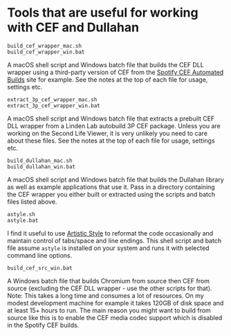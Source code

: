 # Tools that are useful for working with CEF and Dullahan

    build_cef_wrapper_mac.sh
    build_cef_wrapper_win.bat

A macOS shell script and Windows batch file that builds the CEF DLL wrapper using a third-party version of CEF from the [Spotify CEF Automated Builds](http://opensource.spotify.com/cefbuilds/index.html) site for example. See the notes at the top of each file for usage, settings etc.

    extract_3p_cef_wrapper_mac.sh
    extract_3p_cef_wrapper_win.bat

A macOS shell script and Windows batch file that extracts a prebuilt CEF DLL wrapper from a Linden Lab autobuild 3P CEF package. Unless you are working on the Second Life Viewer, it is very unlikely you need to care about these files. See the notes at the top of each file for usage, settings etc.

    build_dullahan_mac.sh
    build_dullahan_win.bat

A macOS shell script and Windows batch file that builds the Dullahan library as well as example applications that use it. Pass in a directory containing the CEF wrapper you either built or extracted using the scripts and batch files listed above.

    astyle.sh
    astyle.bat

I find it useful to use [Artistic Style](http://astyle.sourceforge.net/) to reformat the code occasionally and maintain control of tabs/space and line endings. This shell script and batch file assume `astyle` is installed on your system and runs it with selected command line options.

    build_cef_src_win.bat

A Windows batch file that builds Chromium from source then CEF from source (excluding the CEF DLL wrapper - use the other scripts for that). Note: This takes a long time and consumes a lot of resources. On my modest development machine for example it takes 120GB of disk space and at least 15+ hours to run. The main reason you might want to build from source like this is to enable the CEF media codec support which is disabled in the Spotify CEF builds. 
